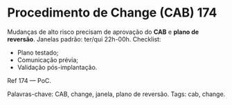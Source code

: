 # Procedimento de Change (CAB) 174

Mudanças de alto risco precisam de aprovação do **CAB** e **plano de reversão**.
Janelas padrão: ter/qui 22h-00h.
Checklist:
- Plano testado;
- Comunicação prévia;
- Validação pós-implantação.

Ref 174 — PoC.

Palavras-chave: CAB, change, janela, plano de reversão.
Tags: cab, change.
